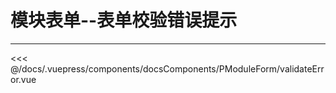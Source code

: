 # 模块表单--表单校验错误提示

---

<common-code-format isShowModule>
  <docsComponents-PModuleForm-validateError slot="source"></docsComponents-PModuleForm-validateError>
 <<< @/docs/.vuepress/components/docsComponents/PModuleForm/validateError.vue
</common-code-format>

